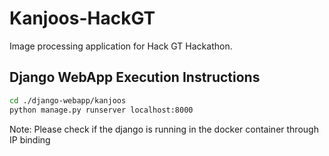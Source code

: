 # Kanjoos-HackGT
Image processing application for Hack GT Hackathon.

## Django WebApp Execution Instructions
   
```bash
cd ./django-webapp/kanjoos
python manage.py runserver localhost:8000
```

Note: Please check if the django is running in the docker container through IP binding
